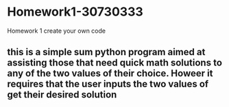 # Homework1-30730333
Homework 1 create your own code

## this is a simple sum python program aimed at assisting those that need quick math solutions to any of the two values of their choice. Howeer it requires that the user inputs the two values of get their desired solution
